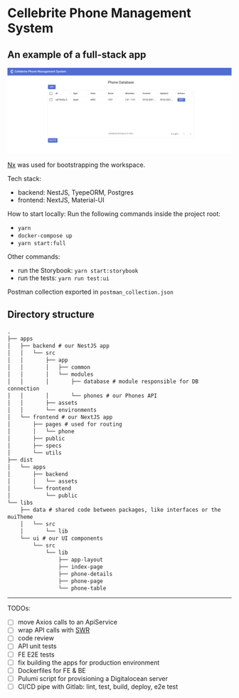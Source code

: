 # Cellebrite Phone Management System

## An example of a full-stack app

![](https://raw.githubusercontent.com/nzpopa/cellebrite-fullstack/main/screenshot.png)

[Nx](https://nx.dev/) was used for bootstrapping the workspace.

Tech stack:

- backend: NestJS, TyepeORM, Postgres
- frontend: NextJS, Material-UI

How to start locally:
Run the following commands inside the project root:

- `yarn`
- `docker-compose up`
- `yarn start:full`

Other commands:

- run the Storybook: `yarn start:storybook`
- run the tests: `yarn run test:ui`

Postman collection exported in `postman_collection.json`

## Directory structure

    .
    ├── apps
    │   ├── backend # our NestJS app
    │   │   └── src
    │   │       ├── app
    │   │       │   ├── common
    │   │       │   └── modules
    │   │       │       ├── database # module responsible for DB connection
    │   │       │       └── phones # our Phones API
    │   │       ├── assets
    │   │       └── environments
    │   └── frontend # our NextJS app
    │       ├── pages # used for routing
    │       │   └── phone
    │       ├── public
    │       ├── specs
    │       └── utils
    ├── dist
    │   └── apps
    │       ├── backend
    │       │   └── assets
    │       └── frontend
    │           └── public
    └── libs
        ├── data # shared code between packages, like interfaces or the muiTheme
        │   └── src
        │       └── lib
        └── ui # our UI components
            └── src
                └── lib
                    ├── app-layout
                    ├── index-page
                    ├── phone-details
                    ├── phone-page
                    └── phone-table

---

TODOs:

- [ ] move Axios calls to an ApiService
- [ ] wrap API calls with [SWR](https://swr.vercel.app/)
- [ ] code review
- [ ] API unit tests
- [ ] FE E2E tests
- [ ] fix building the apps for production environment
- [ ] Dockerfiles for FE & BE
- [ ] Pulumi script for provisioning a Digitalocean server
- [ ] CI/CD pipe with Gitlab: lint, test, build, deploy, e2e test
